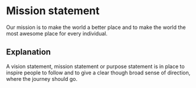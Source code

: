 # Mission statement
Our mission is to make the world a better place and to make the world the most awesome place for every individual.

## Explanation
A vision statement, mission statement or purpose statement is in place to inspire people to follow and to give a clear though broad sense of direction, where the journey should go.